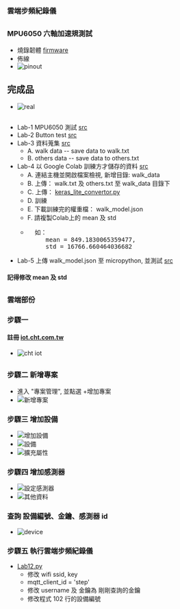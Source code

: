 ### 雲端步頻紀錄儀
##
### MPU6050 六軸加速規測試
* 燒錄韌體 [firmware](https://github.com/jumbokh/esp32-class/blob/master/Lab-walk/firmware/esp32-20200512-v1.12-195-gb16990425.bin)
* 佈線
* ![pinout](https://github.com/jumbokh/esp32-class/blob/master/Lab-walk/images/ESP32s-Walk_bb.jpg)
## 完成品
* ![real](https://github.com/jumbokh/esp32-class/blob/master/Lab-walk/images/13310540459294.jpg)
##
* Lab-1 MPU6050 測試 [src](https://github.com/jumbokh/esp32-class/blob/master/Lab-walk/LAB08.py)
* Lab-2 Button test  [src](https://github.com/jumbokh/esp32-class/blob/master/Lab-walk/LAB09.py)
* Lab-3 資料蒐集 [src](https://github.com/jumbokh/esp32-class/blob/master/Lab-walk/LAB10.py)
    * A. walk data -- save data to walk.txt
    * B. others data -- save data to others.txt
* Lab-4 以 Google Colab 訓練方才儲存的資料 [src](https://github.com/jumbokh/esp32-class/blob/master/Lab-walk/uploads/walk_model.ipynb)
    * A. 連結主機並開啟檔案檢視, 新增目錄: walk_data
    * B. 上傳： walk.txt 及 others.txt 至 walk_data 目錄下
    * C. 上傳： [keras_lite_convertor.py](https://github.com/jumbokh/esp32-class/blob/master/Lab-walk/uploads/keras_lite_convertor.py)
    * D. 訓練
    * E. 下載訓練完的權重檔： walk_model.json
    * F. 請複製Colab上的 mean 及 std
    * <pre>
        如：
           mean = 849.1830065359477, 
           std = 16766.660464036682
      </pre>
* Lab-5 上傳 walk_model.json 至 micropython, 並測試 [src](https://github.com/jumbokh/esp32-class/blob/master/Lab-walk/LAB11.py)    
#### 記得修改 mean 及 std
##
### 雲端部份
### 步驟一
#### 註冊 [iot.cht.com.tw](https://iot.cht.com.tw/iot/login?others=)
* ![cht iot](https://github.com/jumbokh/esp32-class/blob/master/Lab-walk/images/cht-iot.png)
##
### 步驟二 新增專案
* 進入 "專案管理", 並點選 +增加專案
* ![新增專案](https://github.com/jumbokh/esp32-class/blob/master/Lab-walk/images/13310540079818.jpg)
### 步驟三 增加設備
* ![增加設備](https://github.com/jumbokh/esp32-class/blob/master/Lab-walk/images/13310540121211.jpg)
* ![設備](https://github.com/jumbokh/esp32-class/blob/master/Lab-walk/images/13310540165898.jpg)
* ![擴充屬性](https://github.com/jumbokh/esp32-class/blob/master/Lab-walk/images/13310540216134.jpg)
### 步驟四 增加感測器
* ![設定感測器](https://github.com/jumbokh/esp32-class/blob/master/Lab-walk/images/13310540258753.jpg)
* ![其他資料](https://github.com/jumbokh/esp32-class/blob/master/Lab-walk/images/13310540298832.jpg)
### 查詢 設備編號、金鑰、感測器 id
* ![device](https://github.com/jumbokh/esp32-class/blob/master/Lab-walk/images/13310540356992.jpg)
### 步驟五 執行雲端步頻紀錄儀
* [Lab12.py](https://github.com/jumbokh/esp32-class/blob/master/Lab-walk/LAB12.py)
    * 修改 wifi ssid, key
    * mqtt_client_id = 'step'
    * 修改 username 及 金鑰為 剛剛查詢的金鑰
    * 修改程式 102 行的設備編號
